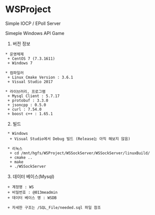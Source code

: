 # WSProject
Simple IOCP / EPoll Server

Simeple Windows API Game

1. 버전 정보

~~~
* 운영체제
 + CentOS 7 (7.3.1611)
 + Windows 7
~~~
~~~
* 컴파일러
 + Linux Cmake Version : 3.6.1
 + Visual Studio 2017
~~~
~~~
* 라이브러리, 프로그램
 + Mysql Client : 5.7.17
 + protobuf : 3.3.0
 + jsoncpp : 0.5.0
 + curl : 7.54.0
 + boost c++ : 1.65.1
~~~

2. 빌드
~~~
 * Windows
  + Visual Studio에서 Debug 빌드 (Release는 아직 해보지 않음)
~~~
~~~
 * 리눅스
  + cd /mnt/hgfs/WSProject/WSSockServer/WSSockServer/linuxBuild/
  + cmake ..
  + make
  + ./WSSockServer
~~~

3. 데이터 베이스(Mysql)
~~~
 + 계정명 : WS
 + 비밀번호 : @013meadmin
 + 데이터 베이스 명 : WSDB
 
 + 자세한 구조는 /SQL_File/needed.sql 파일 참조
~~~